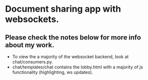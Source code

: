 # Document sharing app with websockets.

## Please check the notes below for more info about my work.
* To view the a majority of the websocket backend, look at chat/consumers.py.
* chat/templates/chat contains the lobby.html with a majority of js functionality (highlighting, ws updates).

